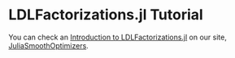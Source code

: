 # LDLFactorizations.jl Tutorial

You can check an [Introduction to LDLFactorizations.jl](https://juliasmoothoptimizers.github.io/tutorials/introduction-to-ldlfactorizations/) on our site, [JuliaSmoothOptimizers](https://juliasmoothoptimizers.github.io).

